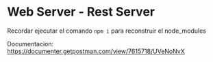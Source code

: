 # Web Server - Rest Server
Recordar ejecutar el comando ``` npm i ``` para reconstruir el node_modules

Documentacion:
https://documenter.getpostman.com/view/7615718/UVeNoNvX
